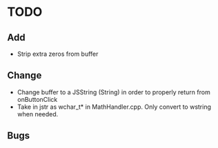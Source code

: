 # TODO

## Add

- Strip extra zeros from buffer

## Change

- Change buffer to a JSString (String) in order to properly return from onButtonClick
- Take in jstr as wchar_t* in MathHandler.cpp. Only convert to wstring when needed.

## Bugs
